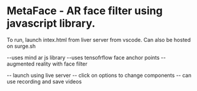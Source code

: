 # MetaFace - AR face filter using javascript library.


To run, launch intex.html from liver server from vscode.
Can also be hosted on surge.sh

--uses mind ar js library
--uses tensofrflow face anchor points
--augmented reality with face filter


-- launch using live server
-- click on options to change components
-- can use recording and save videos
